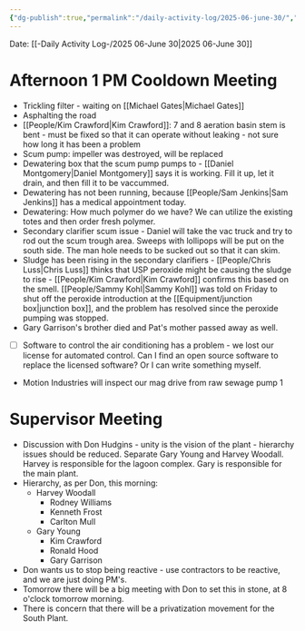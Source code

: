 ```yaml
---
{"dg-publish":true,"permalink":"/daily-activity-log/2025-06-june-30/","noteIcon":"","created":"2025-07-07T14:23:43.515-05:00"}
---
```


Date: [[-Daily Activity Log-/2025 06-June 30\|2025 06-June 30]]

# Afternoon 1 PM Cooldown Meeting
- Trickling filter - waiting on [[Michael Gates\|Michael Gates]]
- Asphalting the road
- [[People/Kim Crawford\|Kim Crawford]]: 7 and 8 aeration basin stem is bent  - must be fixed so that it can operate without leaking - not sure how long it has been a problem
- Scum pump: impeller was destroyed, will be replaced
- Dewatering box that the scum pump pumps to - [[Daniel Montgomery\|Daniel Montgomery]] says it is working. Fill it up, let it drain, and then fill it to be vaccummed.
- Dewatering has not been running, because [[People/Sam Jenkins\|Sam Jenkins]] has a medical appointment today.
- Dewatering: How much polymer do we have? We can utilize the existing totes and then order fresh polymer.
- Secondary clarifier scum issue - Daniel will take the vac truck and try to rod out the scum trough area. Sweeps with lollipops will be put on the south side. The man hole needs to be sucked out so that it can skim.
- Sludge has been rising in the secondary clarifiers - [[People/Chris Luss\|Chris Luss]] thinks that USP peroxide might be causing the sludge to rise - [[People/Kim Crawford\|Kim Crawford]] confirms this based on the smell. [[People/Sammy Kohl\|Sammy Kohl]] was told on Friday to shut off the peroxide introduction at the [[Equipment/junction box\|junction box]], and the problem has resolved since the peroxide pumping was stopped.
- Gary Garrison's brother died and Pat's mother passed away as well.
- [ ] Software to control the air conditioning has a problem - we lost our license for automated control. Can I find an open source software to replace the licensed software? Or I can write something myself.
- Motion Industries will inspect our mag drive from raw sewage pump 1

# Supervisor Meeting
- Discussion with Don Hudgins - unity is the vision of the plant - hierarchy issues should be reduced. Separate Gary Young and Harvey Woodall. Harvey is responsible for the lagoon complex. Gary is responsible for the main plant.
- Hierarchy, as per Don, this morning:
	- Harvey Woodall
		- Rodney Williams
		- Kenneth Frost
		- Carlton Mull
	- Gary Young
		- Kim Crawford
		- Ronald Hood
		- Gary Garrison
- Don wants us to stop being reactive - use contractors to be reactive, and we are just doing PM's.
- Tomorrow there will be a big meeting with Don to set this in stone, at 8 o'clock tomorrow morning.
- There is concern that there will be a privatization movement for the South Plant.